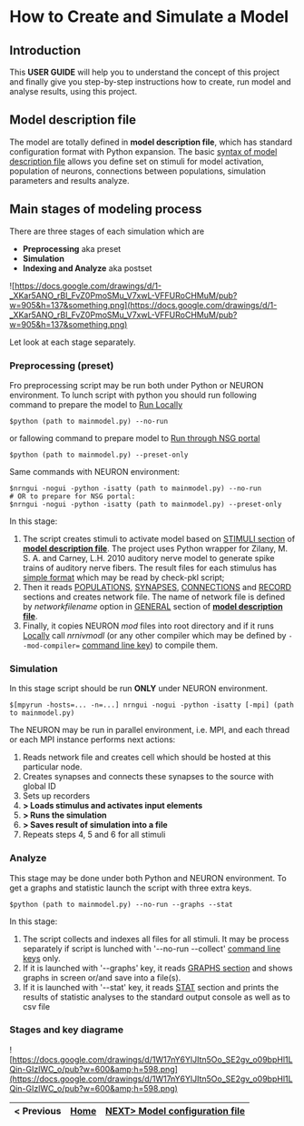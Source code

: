 # How to Create and Simulate a Model #

## Introduction ##
This **USER GUIDE** will help you to understand the concept of this project and finally give you step-by-step instructions how to create, run model and analyse results, using this project.

## Model description file ##
The model are totally defined in **model description file**, which has standard configuration format with Python expansion. The basic [syntax of model description file](CONFSYNTAX.md) allows you define set on stimuli for model activation, population of neurons, connections between populations, simulation parameters and results analyze.

## Main stages of modeling process ##
There are three stages of each simulation which are
  * **Preprocessing** aka preset
  * **Simulation**
  * **Indexing and Analyze** aka postset

![https://docs.google.com/drawings/d/1-_XKar5ANO_rBl_FvZ0PmoSMu_V7xwL-VFFURoCHMuM/pub?w=905&h=137&something.png](https://docs.google.com/drawings/d/1-_XKar5ANO_rBl_FvZ0PmoSMu_V7xwL-VFFURoCHMuM/pub?w=905&h=137&something.png)

Let look at each stage separately.

### Preprocessing (preset) ###
Fro preprocessing script may be run both under Python or NEURON environment. To lunch script with python you should run following command to prepare the model to [Run Locally](LOCAL.md)
```
$python (path to mainmodel.py) --no-run
```
or fallowing command to prepare model to [Run through NSG portal](NSG.md)
```
$python (path to mainmodel.py) --preset-only
```
Same commands with NEURON environment:
```
$nrngui -nogui -python -isatty (path to mainmodel.py) --no-run 
# OR to prepare for NSG portal:
$nrngui -nogui -python -isatty (path to mainmodel.py) --preset-only
```

In this stage:
  1. The script creates stimuli to activate model based on [STIMULI section](STIMULI.md) of **[model description file](CONFSYNTAX.md)**. The project uses Python wrapper for Zilany, M. S. A. and Carney, L.H. 2010 auditory nerve model to generate spike trains of auditory nerve fibers. The result files for each stimulus has [simple format](ANRESPGET#Stimulus_Format.md) which may be read by check-pkl script;
  1. Then it reads [POPULATIONS](POPULATIONS.md), [SYNAPSES](SYNAPSES.md), [CONNECTIONS](CONNECTIONS.md) and [RECORD](RECORD.md) sections and creates network file. The name of network file is defined by _networkfilename_ option in [GENERAL](GENERAL.md) section of **[model description file](CONFSYNTAX.md)**.
  1. Finally, it copies NEURON _mod_ files into root directory and if it runs [Locally](LOCAL.md) call _nrnivmodl_ (or any other compiler which may be defined by `--mod-compiler=` [command line key](BUILD_and_RUN.md)) to compile them.

### Simulation ###
In this stage script should be run **ONLY** under NEURON environment.
```
$[mpyrun -hosts=... -n=...] nrngui -nogui -python -isatty [-mpi] (path to mainmodel.py)
```

The NEURON may be run in parallel environment, i.e. MPI, and each thread or each MPI instance performs next actions:
  1. Reads network file and creates cell which should be hosted at this particular node.
  1. Creates synapses and connects these synapses to the source with global ID
  1. Sets up recorders
  1. **> Loads stimulus and activates input elements**
  1. **> Runs the simulation**
  1. **> Saves result of simulation into a file**
  1. Repeats steps 4, 5 and 6 for all stimuli

### Analyze ###
This stage may be done under both Python and NEURON environment.
To get a graphs and statistic launch the script with three extra keys.
```
$python (path to mainmodel.py) --no-run --graphs --stat
```

In this stage:
  1. The script collects and indexes all files for all stimuli. It may be process separately if script is lunched with '--no-run --collect' [command line keys](BUILD_and_RUN.md) only.
  1. If it is launched with '--graphs' key, it reads [GRAPHS section](GRAPHS.md) and shows graphs in screen or/and save into a file(s).
  1. If it is launched with '--stat' key, it reads [STAT](STAT.md) section and prints the results of statistic analyses to the standard output console as well as to csv file

### Stages and key diagrame ###
![https://docs.google.com/drawings/d/1W17nY6YlJItn5Oo_SE2gv_o09bpHl1LQin-GIzlWC_o/pub?w=600&amp;h=598.png](https://docs.google.com/drawings/d/1W17nY6YlJItn5Oo_SE2gv_o09bpHl1LQin-GIzlWC_o/pub?w=600&amp;h=598.png)

| < Previous|[Home](https://code.google.com/p/auditory-brainstem-model/)|[NEXT> Model configuration file](CONFSYNTAX.md)|
|:----------|:----------------------------------------------------------|:----------------------------------------------|